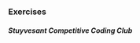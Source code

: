 ### Exercises
##### Stuyvesant Competitive Coding Club

<div id="listing"></div>

<script>

	(async () => {
		const response = await fetch('https://api.github.com/repos/StuyCCC/stuyccc.github.io/contents/Advanced/Exercises');
		const data = await response.json();
		for (let file of data) {
			if (file.name.includes(".html"))
				htmlString += `<a href="/Advanced/Exercises/${file.name.replace(".html", "")}">${file.name.replace(".html", "").replace("_", " ")}</a><br>`;
		}
		document.getElementById('listing').innerHTML = htmlString;
	})()

</script>